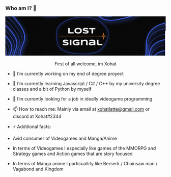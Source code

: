 ### Who am I? 👋

![banner](https://github.com/Xohat/Xohat/blob/main/banner.png?raw=true)

<p align="center">First of all welcome, im Xohat</p>

- 🔭 I’m currently working on my end of degree proyect
- 🌱 I’m currently learning Javascript / C# / C++ by my university degree classes and a bit of Python by myself
- 👯 I’m currently looking for a job in ideally videogame programming
- 📫 How to reach me: Mainly via email at xohatlatte@gmail.com or discord at Xohat#2344

- ⚡ Additional facts: 
- Avid consumer of Videogames and Manga/Anime
- In terms of Videogames I especially like games of the MMORPG and Strategy games and Action games that are story focused
- In terms of Manga anime I particuallrly like Berserk / Chainsaw man / Vagabond and Kingdom

<!--
**Xohat/Xohat** is a ✨ _special_ ✨ repository because its `README.md` (this file) appears on your GitHub profile.

formely known as Arturo

Here are some ideas to get you started:

- 👯 I’m looking to collaborate on ...
- 🤔 I’m looking for help with ...
- 💬 Ask me about ...
- 😄 Pronouns: ...
-->

